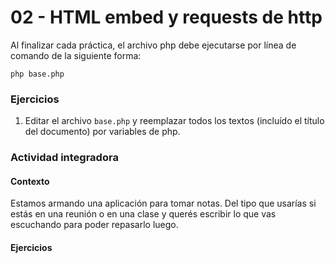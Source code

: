 # 02 - HTML embed y requests de http

Al finalizar cada práctica, el archivo php debe ejecutarse por línea de comando de la siguiente forma:
```shell
php base.php
```

### Ejercicios
1. Editar el archivo `base.php` y reemplazar todos los textos (incluído el título del documento) por variables de php.

### Actividad integradora
#### Contexto
Estamos armando una aplicación para tomar notas. Del tipo que usarías si estás en una reunión o en una clase y querés escribir lo que vas escuchando para poder repasarlo luego.

#### Ejercicios
